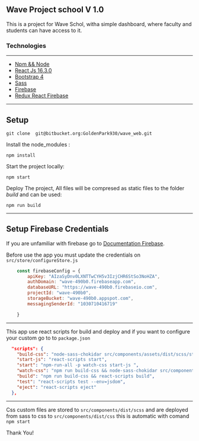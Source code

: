 ## Wave Project school V 1.0

This is a project for Wave Schol, witha simple dashboard, where faculty and students can have access to it.

### Technologies
----------------
* [Npm && Node](https://www.npmjs.com/)
* [React Js 16.3.0](https://reactjs.org/)
* [Bootstrap 4](https://getbootstrap.com/docs/4.1/getting-started/introduction/)
* [Sass](https://sass-lang.com/)
* [Firebase](https://console.firebase.google.com)
* [Redux React Firebase](http://react-redux-firebase.com/)

----------------------

## Setup

`git clone  git@bitbucket.org:GoldenPark930/wave_web.git`

Install the node_modules :

`npm install` 

Start the project locally:

`npm start` 

Deploy The project, All files will be compresed as static files to the folder  *build* and can be used:

`npm run build` 

----------------------

## Setup Firebase Credentials

If you are unfamiliar with firebase go to [Documentation Firebase](https://firebase.google.com/docs/web/setup).

Before use the app you must update the credentials on `src/store/configureStore.js` 


```js
	const firebaseConfig = {
	    apiKey: "AIzaSyDnv0LXNTTwCYH5v3IzjCHR6StSo3NoHZA",
	    authDomain: "wave-490b0.firebaseapp.com",
	    databaseURL: "https://wave-490b0.firebaseio.com",
	    projectId: "wave-490b0",
	    storageBucket: "wave-490b0.appspot.com",
	    messagingSenderId: "1030710416719"

	}
```



----------------------

This app use react scripts for build and deploy and if you want to configure your custom go to to `package.json`

```JSON
  "scripts": {
    "build-css": "node-sass-chokidar src/components/assets/dist/scss/style.scss -o src/components/assets/dist/css/",
    "start-js": "react-scripts start",
    "start": "npm-run-all -p watch-css start-js ",
    "watch-css": "npm run build-css && node-sass-chokidar src/components/assets/dist/scss/style.scss -o src/components/assets/dist/css/ --watch ",
    "build": "npm run build-css && react-scripts build",
    "test": "react-scripts test --env=jsdom",
    "eject": "react-scripts eject"
  },
```

-----------------------


Css custom files are stored to `src/components/dist/scss` and are deployed from sass to css to `src/components/dist/css` this is automatic with comand `npm start`


Thank You!